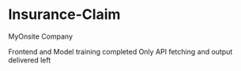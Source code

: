 # Insurance-Claim
MyOnsite Company

Frontend and Model training completed
Only API fetching and output delivered left
